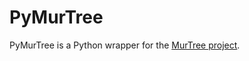 # PyMurTree #

PyMurTree is a Python wrapper for the [MurTree project](https://github.com/MurTree/murtree).